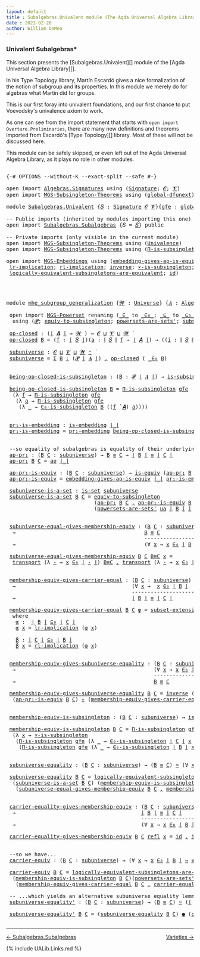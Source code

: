 ```yaml
---
layout: default
title : Subalgebras.Univalent module (The Agda Universal Algebra Library)
date : 2021-02-20
author: William DeMeo
---
```


### <a id="univalent-subalgebras">Univalent Subalgebras*</a>

This section presents the [Subalgebras.Univalent][] module of the [Agda Universal Algebra Library][].

In his Type Topology library, Martín Escardó gives a nice formalization of the notion of subgroup and its properties.  In this module we merely do for algebras what Martin did for groups.


This is our first foray into univalent foundations, and our first chance to put Voevodsky's univalence axiom to work.

As one can see from the import statement that starts with `open import Overture.Preliminaries`, there are many new definitions and theorems imported from Escardó's [Type Topology][] library.  Most of these will not be discussed here.

This module can be safely skipped, or even left out of the Agda Universal Algebra Library, as it plays no role in other modules.


<pre class="Agda">

<a id="994" class="Symbol">{-#</a> <a id="998" class="Keyword">OPTIONS</a> <a id="1006" class="Pragma">--without-K</a> <a id="1018" class="Pragma">--exact-split</a> <a id="1032" class="Pragma">--safe</a> <a id="1039" class="Symbol">#-}</a>

<a id="1044" class="Keyword">open</a> <a id="1049" class="Keyword">import</a> <a id="1056" href="Algebras.Signatures.html" class="Module">Algebras.Signatures</a> <a id="1076" class="Keyword">using</a> <a id="1082" class="Symbol">(</a><a id="1083" href="Algebras.Signatures.html#622" class="Function">Signature</a><a id="1092" class="Symbol">;</a> <a id="1094" href="Overture.Preliminaries.html#8157" class="Generalizable">𝓞</a><a id="1095" class="Symbol">;</a> <a id="1097" href="Universes.html#262" class="Generalizable">𝓥</a><a id="1098" class="Symbol">)</a>
<a id="1100" class="Keyword">open</a> <a id="1105" class="Keyword">import</a> <a id="1112" href="MGS-Subsingleton-Theorems.html" class="Module">MGS-Subsingleton-Theorems</a> <a id="1138" class="Keyword">using</a> <a id="1144" class="Symbol">(</a><a id="1145" href="MGS-Subsingleton-Theorems.html#3468" class="Function">global-dfunext</a><a id="1159" class="Symbol">)</a>

<a id="1162" class="Keyword">module</a> <a id="1169" href="Subalgebras.Univalent.html" class="Module">Subalgebras.Univalent</a> <a id="1191" class="Symbol">{</a><a id="1192" href="Subalgebras.Univalent.html#1192" class="Bound">𝑆</a> <a id="1194" class="Symbol">:</a> <a id="1196" href="Algebras.Signatures.html#622" class="Function">Signature</a> <a id="1206" href="Overture.Preliminaries.html#8157" class="Generalizable">𝓞</a> <a id="1208" href="Universes.html#262" class="Generalizable">𝓥</a><a id="1209" class="Symbol">}{</a><a id="1211" href="Subalgebras.Univalent.html#1211" class="Bound">gfe</a> <a id="1215" class="Symbol">:</a> <a id="1217" href="MGS-Subsingleton-Theorems.html#3468" class="Function">global-dfunext</a><a id="1231" class="Symbol">}</a> <a id="1233" class="Keyword">where</a>

<a id="1240" class="Comment">-- Public imports (inherited by modules importing this one)</a>
<a id="1300" class="Keyword">open</a> <a id="1305" class="Keyword">import</a> <a id="1312" href="Subalgebras.Subalgebras.html" class="Module">Subalgebras.Subalgebras</a> <a id="1336" class="Symbol">{</a><a id="1337" class="Argument">𝑆</a> <a id="1339" class="Symbol">=</a> <a id="1341" href="Subalgebras.Univalent.html#1192" class="Bound">𝑆</a><a id="1342" class="Symbol">}</a> <a id="1344" class="Keyword">public</a>

<a id="1352" class="Comment">-- Private imports (only visible in the current module)</a>
<a id="1408" class="Keyword">open</a> <a id="1413" class="Keyword">import</a> <a id="1420" href="MGS-Subsingleton-Theorems.html" class="Module">MGS-Subsingleton-Theorems</a> <a id="1446" class="Keyword">using</a> <a id="1452" class="Symbol">(</a><a id="1453" href="MGS-Subsingleton-Theorems.html#2964" class="Function">Univalence</a><a id="1463" class="Symbol">)</a>
<a id="1465" class="Keyword">open</a> <a id="1470" class="Keyword">import</a> <a id="1477" href="MGS-Subsingleton-Theorems.html" class="Module">MGS-Subsingleton-Theorems</a> <a id="1503" class="Keyword">using</a> <a id="1509" class="Symbol">(</a><a id="1510" href="MGS-Subsingleton-Theorems.html#393" class="Function">Π-is-subsingleton</a><a id="1527" class="Symbol">)</a>

<a id="1530" class="Keyword">open</a> <a id="1535" class="Keyword">import</a> <a id="1542" href="MGS-Embeddings.html" class="Module">MGS-Embeddings</a> <a id="1557" class="Keyword">using</a> <a id="1563" class="Symbol">(</a><a id="1564" href="MGS-Embeddings.html#3808" class="Function">embedding-gives-ap-is-equiv</a><a id="1591" class="Symbol">;</a> <a id="1593" href="MGS-Embeddings.html#1089" class="Function">pr₁-embedding</a><a id="1606" class="Symbol">;</a>
 <a id="1609" href="MGS-MLTT.html#7133" class="Function">lr-implication</a><a id="1623" class="Symbol">;</a> <a id="1625" href="MGS-MLTT.html#7214" class="Function">rl-implication</a><a id="1639" class="Symbol">;</a> <a id="1641" href="MGS-Equivalences.html#979" class="Function">inverse</a><a id="1648" class="Symbol">;</a> <a id="1650" href="MGS-Solved-Exercises.html#6381" class="Function">×-is-subsingleton</a><a id="1667" class="Symbol">;</a> <a id="1669" href="MGS-Equivalences.html#5035" class="Function Operator">_≃_</a><a id="1672" class="Symbol">;</a> <a id="1674" href="MGS-Equivalences.html#6164" class="Function Operator">_●_</a><a id="1677" class="Symbol">;</a>
 <a id="1680" href="MGS-Solved-Exercises.html#5136" class="Function">logically-equivalent-subsingletons-are-equivalent</a><a id="1729" class="Symbol">;</a> <a id="1731" href="MGS-MLTT.html#3744" class="Function">id</a><a id="1733" class="Symbol">)</a>




<a id="1739" class="Keyword">module</a> <a id="mhe_subgroup_generalization"></a><a id="1746" href="Subalgebras.Univalent.html#1746" class="Module Operator">mhe_subgroup_generalization</a> <a id="1774" class="Symbol">{</a><a id="1775" href="Subalgebras.Univalent.html#1775" class="Bound">𝓦</a> <a id="1777" class="Symbol">:</a> <a id="1779" href="Agda.Primitive.html#423" class="Function">Universe</a><a id="1787" class="Symbol">}</a> <a id="1789" class="Symbol">{</a><a id="1790" href="Subalgebras.Univalent.html#1790" class="Bound">𝑨</a> <a id="1792" class="Symbol">:</a> <a id="1794" href="Algebras.Algebras.html#844" class="Function">Algebra</a> <a id="1802" href="Subalgebras.Univalent.html#1775" class="Bound">𝓦</a> <a id="1804" href="Subalgebras.Univalent.html#1192" class="Bound">𝑆</a><a id="1805" class="Symbol">}</a> <a id="1807" class="Symbol">(</a><a id="1808" href="Subalgebras.Univalent.html#1808" class="Bound">ua</a> <a id="1811" class="Symbol">:</a> <a id="1813" href="MGS-Subsingleton-Theorems.html#2964" class="Function">Univalence</a><a id="1823" class="Symbol">)</a> <a id="1825" class="Keyword">where</a>

 <a id="1833" class="Keyword">open</a> <a id="1838" class="Keyword">import</a> <a id="1845" href="MGS-Powerset.html" class="Module">MGS-Powerset</a> <a id="1858" class="Keyword">renaming</a> <a id="1867" class="Symbol">(</a><a id="1868" href="MGS-Powerset.html#4924" class="Function Operator">_∈_</a> <a id="1872" class="Symbol">to</a> <a id="_∈_"></a><a id="1875" href="Subalgebras.Univalent.html#1875" class="Function Operator">_∈₀_</a><a id="1879" class="Symbol">;</a> <a id="1881" href="MGS-Powerset.html#4976" class="Function Operator">_⊆_</a> <a id="1885" class="Symbol">to</a> <a id="_⊆_"></a><a id="1888" href="Subalgebras.Univalent.html#1888" class="Function Operator">_⊆₀_</a><a id="1892" class="Symbol">;</a> <a id="1894" href="MGS-Powerset.html#5040" class="Function">∈-is-subsingleton</a> <a id="1912" class="Symbol">to</a> <a id="∈-is-subsingleton"></a><a id="1915" href="Subalgebras.Univalent.html#1915" class="Function">∈₀-is-subsingleton</a><a id="1933" class="Symbol">)</a>
  <a id="1937" class="Keyword">using</a> <a id="1943" class="Symbol">(</a><a id="1944" href="MGS-Powerset.html#4551" class="Function">𝓟</a><a id="1945" class="Symbol">;</a> <a id="1947" href="MGS-Solved-Exercises.html#1652" class="Function">equiv-to-subsingleton</a><a id="1968" class="Symbol">;</a> <a id="1970" href="MGS-Powerset.html#4586" class="Function">powersets-are-sets&#39;</a><a id="1989" class="Symbol">;</a> <a id="1991" href="MGS-Powerset.html#6079" class="Function">subset-extensionality&#39;</a><a id="2013" class="Symbol">;</a> <a id="2015" href="MGS-Powerset.html#382" class="Function">propext</a><a id="2022" class="Symbol">;</a> <a id="2024" href="MGS-Powerset.html#2957" class="Function Operator">_holds</a><a id="2030" class="Symbol">;</a> <a id="2032" href="MGS-Powerset.html#2893" class="Function">Ω</a><a id="2033" class="Symbol">)</a>

 <a id="mhe_subgroup_generalization.op-closed"></a><a id="2037" href="Subalgebras.Univalent.html#2037" class="Function">op-closed</a> <a id="2047" class="Symbol">:</a> <a id="2049" class="Symbol">(</a><a id="2050" href="Overture.Preliminaries.html#13832" class="Function Operator">∣</a> <a id="2052" href="Subalgebras.Univalent.html#1790" class="Bound">𝑨</a> <a id="2054" href="Overture.Preliminaries.html#13832" class="Function Operator">∣</a> <a id="2056" class="Symbol">→</a> <a id="2058" href="Subalgebras.Univalent.html#1775" class="Bound">𝓦</a> <a id="2060" href="Universes.html#403" class="Function Operator">̇</a><a id="2061" class="Symbol">)</a> <a id="2063" class="Symbol">→</a> <a id="2065" href="Subalgebras.Univalent.html#1206" class="Bound">𝓞</a> <a id="2067" href="Agda.Primitive.html#636" class="Function Operator">⊔</a> <a id="2069" href="Subalgebras.Univalent.html#1208" class="Bound">𝓥</a> <a id="2071" href="Agda.Primitive.html#636" class="Function Operator">⊔</a> <a id="2073" href="Subalgebras.Univalent.html#1775" class="Bound">𝓦</a> <a id="2075" href="Universes.html#403" class="Function Operator">̇</a>
 <a id="2078" href="Subalgebras.Univalent.html#2037" class="Function">op-closed</a> <a id="2088" href="Subalgebras.Univalent.html#2088" class="Bound">B</a> <a id="2090" class="Symbol">=</a> <a id="2092" class="Symbol">(</a><a id="2093" href="Subalgebras.Univalent.html#2093" class="Bound">f</a> <a id="2095" class="Symbol">:</a> <a id="2097" href="Overture.Preliminaries.html#13832" class="Function Operator">∣</a> <a id="2099" href="Subalgebras.Univalent.html#1192" class="Bound">𝑆</a> <a id="2101" href="Overture.Preliminaries.html#13832" class="Function Operator">∣</a><a id="2102" class="Symbol">)(</a><a id="2104" href="Subalgebras.Univalent.html#2104" class="Bound">a</a> <a id="2106" class="Symbol">:</a> <a id="2108" href="Overture.Preliminaries.html#13884" class="Function Operator">∥</a> <a id="2110" href="Subalgebras.Univalent.html#1192" class="Bound">𝑆</a> <a id="2112" href="Overture.Preliminaries.html#13884" class="Function Operator">∥</a> <a id="2114" href="Subalgebras.Univalent.html#2093" class="Bound">f</a> <a id="2116" class="Symbol">→</a> <a id="2118" href="Overture.Preliminaries.html#13832" class="Function Operator">∣</a> <a id="2120" href="Subalgebras.Univalent.html#1790" class="Bound">𝑨</a> <a id="2122" href="Overture.Preliminaries.html#13832" class="Function Operator">∣</a><a id="2123" class="Symbol">)</a> <a id="2125" class="Symbol">→</a> <a id="2127" class="Symbol">((</a><a id="2129" href="Subalgebras.Univalent.html#2129" class="Bound">i</a> <a id="2131" class="Symbol">:</a> <a id="2133" href="Overture.Preliminaries.html#13884" class="Function Operator">∥</a> <a id="2135" href="Subalgebras.Univalent.html#1192" class="Bound">𝑆</a> <a id="2137" href="Overture.Preliminaries.html#13884" class="Function Operator">∥</a> <a id="2139" href="Subalgebras.Univalent.html#2093" class="Bound">f</a><a id="2140" class="Symbol">)</a> <a id="2142" class="Symbol">→</a> <a id="2144" href="Subalgebras.Univalent.html#2088" class="Bound">B</a> <a id="2146" class="Symbol">(</a><a id="2147" href="Subalgebras.Univalent.html#2104" class="Bound">a</a> <a id="2149" href="Subalgebras.Univalent.html#2129" class="Bound">i</a><a id="2150" class="Symbol">))</a> <a id="2153" class="Symbol">→</a> <a id="2155" href="Subalgebras.Univalent.html#2088" class="Bound">B</a> <a id="2157" class="Symbol">((</a><a id="2159" href="Subalgebras.Univalent.html#2093" class="Bound">f</a> <a id="2161" href="Algebras.Algebras.html#3080" class="Function Operator">̂</a> <a id="2163" href="Subalgebras.Univalent.html#1790" class="Bound">𝑨</a><a id="2164" class="Symbol">)</a> <a id="2166" href="Subalgebras.Univalent.html#2104" class="Bound">a</a><a id="2167" class="Symbol">)</a>

 <a id="mhe_subgroup_generalization.subuniverse"></a><a id="2171" href="Subalgebras.Univalent.html#2171" class="Function">subuniverse</a> <a id="2183" class="Symbol">:</a> <a id="2185" href="Subalgebras.Univalent.html#1206" class="Bound">𝓞</a> <a id="2187" href="Agda.Primitive.html#636" class="Function Operator">⊔</a> <a id="2189" href="Subalgebras.Univalent.html#1208" class="Bound">𝓥</a> <a id="2191" href="Agda.Primitive.html#636" class="Function Operator">⊔</a> <a id="2193" href="Subalgebras.Univalent.html#1775" class="Bound">𝓦</a> <a id="2195" href="Agda.Primitive.html#606" class="Function Operator">⁺</a> <a id="2197" href="Universes.html#403" class="Function Operator">̇</a>
 <a id="2200" href="Subalgebras.Univalent.html#2171" class="Function">subuniverse</a> <a id="2212" class="Symbol">=</a> <a id="2214" href="MGS-MLTT.html#3074" class="Function">Σ</a> <a id="2216" href="Subalgebras.Univalent.html#2216" class="Bound">B</a> <a id="2218" href="MGS-MLTT.html#3074" class="Function">꞉</a> <a id="2220" class="Symbol">(</a><a id="2221" href="MGS-Powerset.html#4551" class="Function">𝓟</a> <a id="2223" href="Overture.Preliminaries.html#13832" class="Function Operator">∣</a> <a id="2225" href="Subalgebras.Univalent.html#1790" class="Bound">𝑨</a> <a id="2227" href="Overture.Preliminaries.html#13832" class="Function Operator">∣</a><a id="2228" class="Symbol">)</a> <a id="2230" href="MGS-MLTT.html#3074" class="Function">,</a> <a id="2232" href="Subalgebras.Univalent.html#2037" class="Function">op-closed</a> <a id="2242" class="Symbol">(</a> <a id="2244" href="Subalgebras.Univalent.html#1875" class="Function Operator">_∈₀</a> <a id="2248" href="Subalgebras.Univalent.html#2216" class="Bound">B</a><a id="2249" class="Symbol">)</a>


 <a id="mhe_subgroup_generalization.being-op-closed-is-subsingleton"></a><a id="2254" href="Subalgebras.Univalent.html#2254" class="Function">being-op-closed-is-subsingleton</a> <a id="2286" class="Symbol">:</a> <a id="2288" class="Symbol">(</a><a id="2289" href="Subalgebras.Univalent.html#2289" class="Bound">B</a> <a id="2291" class="Symbol">:</a> <a id="2293" href="MGS-Powerset.html#4551" class="Function">𝓟</a> <a id="2295" href="Overture.Preliminaries.html#13832" class="Function Operator">∣</a> <a id="2297" href="Subalgebras.Univalent.html#1790" class="Bound">𝑨</a> <a id="2299" href="Overture.Preliminaries.html#13832" class="Function Operator">∣</a><a id="2300" class="Symbol">)</a> <a id="2302" class="Symbol">→</a> <a id="2304" href="MGS-Basic-UF.html#743" class="Function">is-subsingleton</a> <a id="2320" class="Symbol">(</a><a id="2321" href="Subalgebras.Univalent.html#2037" class="Function">op-closed</a> <a id="2331" class="Symbol">(</a> <a id="2333" href="Subalgebras.Univalent.html#1875" class="Function Operator">_∈₀</a> <a id="2337" href="Subalgebras.Univalent.html#2289" class="Bound">B</a> <a id="2339" class="Symbol">))</a>

 <a id="2344" href="Subalgebras.Univalent.html#2254" class="Function">being-op-closed-is-subsingleton</a> <a id="2376" href="Subalgebras.Univalent.html#2376" class="Bound">B</a> <a id="2378" class="Symbol">=</a> <a id="2380" href="MGS-Subsingleton-Theorems.html#393" class="Function">Π-is-subsingleton</a> <a id="2398" href="Subalgebras.Univalent.html#1211" class="Bound">gfe</a>
  <a id="2404" class="Symbol">(λ</a> <a id="2407" href="Subalgebras.Univalent.html#2407" class="Bound">f</a> <a id="2409" class="Symbol">→</a> <a id="2411" href="MGS-Subsingleton-Theorems.html#393" class="Function">Π-is-subsingleton</a> <a id="2429" href="Subalgebras.Univalent.html#1211" class="Bound">gfe</a>
   <a id="2436" class="Symbol">(λ</a> <a id="2439" href="Subalgebras.Univalent.html#2439" class="Bound">a</a> <a id="2441" class="Symbol">→</a> <a id="2443" href="MGS-Subsingleton-Theorems.html#393" class="Function">Π-is-subsingleton</a> <a id="2461" href="Subalgebras.Univalent.html#1211" class="Bound">gfe</a>
    <a id="2469" class="Symbol">(λ</a> <a id="2472" href="Subalgebras.Univalent.html#2472" class="Bound">_</a> <a id="2474" class="Symbol">→</a> <a id="2476" href="Subalgebras.Univalent.html#1915" class="Function">∈₀-is-subsingleton</a> <a id="2495" href="Subalgebras.Univalent.html#2376" class="Bound">B</a> <a id="2497" class="Symbol">((</a><a id="2499" href="Subalgebras.Univalent.html#2407" class="Bound">f</a> <a id="2501" href="Algebras.Algebras.html#3080" class="Function Operator">̂</a> <a id="2503" href="Subalgebras.Univalent.html#1790" class="Bound">𝑨</a><a id="2504" class="Symbol">)</a> <a id="2506" href="Subalgebras.Univalent.html#2439" class="Bound">a</a><a id="2507" class="Symbol">))))</a>


 <a id="mhe_subgroup_generalization.pr₁-is-embedding"></a><a id="2515" href="Subalgebras.Univalent.html#2515" class="Function">pr₁-is-embedding</a> <a id="2532" class="Symbol">:</a> <a id="2534" href="MGS-Embeddings.html#384" class="Function">is-embedding</a> <a id="2547" href="Overture.Preliminaries.html#13832" class="Function Operator">∣_∣</a>
 <a id="2552" href="Subalgebras.Univalent.html#2515" class="Function">pr₁-is-embedding</a> <a id="2569" class="Symbol">=</a> <a id="2571" href="MGS-Embeddings.html#1089" class="Function">pr₁-embedding</a> <a id="2585" href="Subalgebras.Univalent.html#2254" class="Function">being-op-closed-is-subsingleton</a>


 <a id="2620" class="Comment">--so equality of subalgebras is equality of their underlying subsets in the powerset:</a>
 <a id="mhe_subgroup_generalization.ap-pr₁"></a><a id="2707" href="Subalgebras.Univalent.html#2707" class="Function">ap-pr₁</a> <a id="2714" class="Symbol">:</a> <a id="2716" class="Symbol">(</a><a id="2717" href="Subalgebras.Univalent.html#2717" class="Bound">B</a> <a id="2719" href="Subalgebras.Univalent.html#2719" class="Bound">C</a> <a id="2721" class="Symbol">:</a> <a id="2723" href="Subalgebras.Univalent.html#2171" class="Function">subuniverse</a><a id="2734" class="Symbol">)</a> <a id="2736" class="Symbol">→</a> <a id="2738" href="Subalgebras.Univalent.html#2717" class="Bound">B</a> <a id="2740" href="Overture.Equality.html#2419" class="Datatype Operator">≡</a> <a id="2742" href="Subalgebras.Univalent.html#2719" class="Bound">C</a> <a id="2744" class="Symbol">→</a> <a id="2746" href="Overture.Preliminaries.html#13832" class="Function Operator">∣</a> <a id="2748" href="Subalgebras.Univalent.html#2717" class="Bound">B</a> <a id="2750" href="Overture.Preliminaries.html#13832" class="Function Operator">∣</a> <a id="2752" href="Overture.Equality.html#2419" class="Datatype Operator">≡</a> <a id="2754" href="Overture.Preliminaries.html#13832" class="Function Operator">∣</a> <a id="2756" href="Subalgebras.Univalent.html#2719" class="Bound">C</a> <a id="2758" href="Overture.Preliminaries.html#13832" class="Function Operator">∣</a>
 <a id="2761" href="Subalgebras.Univalent.html#2707" class="Function">ap-pr₁</a> <a id="2768" href="Subalgebras.Univalent.html#2768" class="Bound">B</a> <a id="2770" href="Subalgebras.Univalent.html#2770" class="Bound">C</a> <a id="2772" class="Symbol">=</a> <a id="2774" href="MGS-MLTT.html#6613" class="Function">ap</a> <a id="2777" href="Overture.Preliminaries.html#13832" class="Function Operator">∣_∣</a>

 <a id="mhe_subgroup_generalization.ap-pr₁-is-equiv"></a><a id="2783" href="Subalgebras.Univalent.html#2783" class="Function">ap-pr₁-is-equiv</a> <a id="2799" class="Symbol">:</a> <a id="2801" class="Symbol">(</a><a id="2802" href="Subalgebras.Univalent.html#2802" class="Bound">B</a> <a id="2804" href="Subalgebras.Univalent.html#2804" class="Bound">C</a> <a id="2806" class="Symbol">:</a> <a id="2808" href="Subalgebras.Univalent.html#2171" class="Function">subuniverse</a><a id="2819" class="Symbol">)</a> <a id="2821" class="Symbol">→</a> <a id="2823" href="MGS-Equivalences.html#868" class="Function">is-equiv</a> <a id="2832" class="Symbol">(</a><a id="2833" href="Subalgebras.Univalent.html#2707" class="Function">ap-pr₁</a> <a id="2840" href="Subalgebras.Univalent.html#2802" class="Bound">B</a> <a id="2842" href="Subalgebras.Univalent.html#2804" class="Bound">C</a><a id="2843" class="Symbol">)</a>
 <a id="2846" href="Subalgebras.Univalent.html#2783" class="Function">ap-pr₁-is-equiv</a> <a id="2862" class="Symbol">=</a> <a id="2864" href="MGS-Embeddings.html#3808" class="Function">embedding-gives-ap-is-equiv</a> <a id="2892" href="Overture.Preliminaries.html#13832" class="Function Operator">∣_∣</a> <a id="2896" href="Subalgebras.Univalent.html#2515" class="Function">pr₁-is-embedding</a>

 <a id="mhe_subgroup_generalization.subuniverse-is-a-set"></a><a id="2915" href="Subalgebras.Univalent.html#2915" class="Function">subuniverse-is-a-set</a> <a id="2936" class="Symbol">:</a> <a id="2938" href="MGS-Basic-UF.html#1929" class="Function">is-set</a> <a id="2945" href="Subalgebras.Univalent.html#2171" class="Function">subuniverse</a>
 <a id="2958" href="Subalgebras.Univalent.html#2915" class="Function">subuniverse-is-a-set</a> <a id="2979" href="Subalgebras.Univalent.html#2979" class="Bound">B</a> <a id="2981" href="Subalgebras.Univalent.html#2981" class="Bound">C</a> <a id="2983" class="Symbol">=</a> <a id="2985" href="MGS-Solved-Exercises.html#1652" class="Function">equiv-to-subsingleton</a>
                            <a id="3035" class="Symbol">(</a><a id="3036" href="Subalgebras.Univalent.html#2707" class="Function">ap-pr₁</a> <a id="3043" href="Subalgebras.Univalent.html#2979" class="Bound">B</a> <a id="3045" href="Subalgebras.Univalent.html#2981" class="Bound">C</a> <a id="3047" href="Overture.Preliminaries.html#13136" class="InductiveConstructor Operator">,</a> <a id="3049" href="Subalgebras.Univalent.html#2783" class="Function">ap-pr₁-is-equiv</a> <a id="3065" href="Subalgebras.Univalent.html#2979" class="Bound">B</a> <a id="3067" href="Subalgebras.Univalent.html#2981" class="Bound">C</a><a id="3068" class="Symbol">)</a>
                            <a id="3098" class="Symbol">(</a><a id="3099" href="MGS-Powerset.html#4586" class="Function">powersets-are-sets&#39;</a> <a id="3119" href="Subalgebras.Univalent.html#1808" class="Bound">ua</a> <a id="3122" href="Overture.Preliminaries.html#13832" class="Function Operator">∣</a> <a id="3124" href="Subalgebras.Univalent.html#2979" class="Bound">B</a> <a id="3126" href="Overture.Preliminaries.html#13832" class="Function Operator">∣</a> <a id="3128" href="Overture.Preliminaries.html#13832" class="Function Operator">∣</a> <a id="3130" href="Subalgebras.Univalent.html#2981" class="Bound">C</a> <a id="3132" href="Overture.Preliminaries.html#13832" class="Function Operator">∣</a><a id="3133" class="Symbol">)</a>


 <a id="mhe_subgroup_generalization.subuniverse-equal-gives-membership-equiv"></a><a id="3138" href="Subalgebras.Univalent.html#3138" class="Function">subuniverse-equal-gives-membership-equiv</a> <a id="3179" class="Symbol">:</a> <a id="3181" class="Symbol">(</a><a id="3182" href="Subalgebras.Univalent.html#3182" class="Bound">B</a> <a id="3184" href="Subalgebras.Univalent.html#3184" class="Bound">C</a> <a id="3186" class="Symbol">:</a> <a id="3188" href="Subalgebras.Univalent.html#2171" class="Function">subuniverse</a><a id="3199" class="Symbol">)</a>
  <a id="3203" class="Symbol">→</a>                                         <a id="3245" href="Subalgebras.Univalent.html#3182" class="Bound">B</a> <a id="3247" href="Overture.Equality.html#2419" class="Datatype Operator">≡</a> <a id="3249" href="Subalgebras.Univalent.html#3184" class="Bound">C</a>
                                            <a id="3295" class="Comment">---------------------</a>
  <a id="3319" class="Symbol">→</a>                                         <a id="3361" class="Symbol">(∀</a> <a id="3364" href="Subalgebras.Univalent.html#3364" class="Bound">x</a> <a id="3366" class="Symbol">→</a> <a id="3368" href="Subalgebras.Univalent.html#3364" class="Bound">x</a> <a id="3370" href="Subalgebras.Univalent.html#1875" class="Function Operator">∈₀</a> <a id="3373" href="Overture.Preliminaries.html#13832" class="Function Operator">∣</a> <a id="3375" href="Subalgebras.Univalent.html#3182" class="Bound">B</a> <a id="3377" href="Overture.Preliminaries.html#13832" class="Function Operator">∣</a> <a id="3379" href="MGS-MLTT.html#7080" class="Function Operator">⇔</a> <a id="3381" href="Subalgebras.Univalent.html#3364" class="Bound">x</a> <a id="3383" href="Subalgebras.Univalent.html#1875" class="Function Operator">∈₀</a> <a id="3386" href="Overture.Preliminaries.html#13832" class="Function Operator">∣</a> <a id="3388" href="Subalgebras.Univalent.html#3184" class="Bound">C</a> <a id="3390" href="Overture.Preliminaries.html#13832" class="Function Operator">∣</a><a id="3391" class="Symbol">)</a>

 <a id="3395" href="Subalgebras.Univalent.html#3138" class="Function">subuniverse-equal-gives-membership-equiv</a> <a id="3436" href="Subalgebras.Univalent.html#3436" class="Bound">B</a> <a id="3438" href="Subalgebras.Univalent.html#3438" class="Bound">C</a> <a id="3440" href="Subalgebras.Univalent.html#3440" class="Bound">B≡C</a> <a id="3444" href="Subalgebras.Univalent.html#3444" class="Bound">x</a> <a id="3446" class="Symbol">=</a>
  <a id="3450" href="MGS-MLTT.html#4946" class="Function">transport</a> <a id="3460" class="Symbol">(λ</a> <a id="3463" href="Subalgebras.Univalent.html#3463" class="Bound">-</a> <a id="3465" class="Symbol">→</a> <a id="3467" href="Subalgebras.Univalent.html#3444" class="Bound">x</a> <a id="3469" href="Subalgebras.Univalent.html#1875" class="Function Operator">∈₀</a> <a id="3472" href="Overture.Preliminaries.html#13832" class="Function Operator">∣</a> <a id="3474" href="Subalgebras.Univalent.html#3463" class="Bound">-</a> <a id="3476" href="Overture.Preliminaries.html#13832" class="Function Operator">∣</a><a id="3477" class="Symbol">)</a> <a id="3479" href="Subalgebras.Univalent.html#3440" class="Bound">B≡C</a> <a id="3483" href="Overture.Preliminaries.html#13136" class="InductiveConstructor Operator">,</a> <a id="3485" href="MGS-MLTT.html#4946" class="Function">transport</a> <a id="3495" class="Symbol">(λ</a> <a id="3498" href="Subalgebras.Univalent.html#3498" class="Bound">-</a> <a id="3500" class="Symbol">→</a> <a id="3502" href="Subalgebras.Univalent.html#3444" class="Bound">x</a> <a id="3504" href="Subalgebras.Univalent.html#1875" class="Function Operator">∈₀</a> <a id="3507" href="Overture.Preliminaries.html#13832" class="Function Operator">∣</a> <a id="3509" href="Subalgebras.Univalent.html#3498" class="Bound">-</a> <a id="3511" href="Overture.Preliminaries.html#13832" class="Function Operator">∣</a> <a id="3513" class="Symbol">)</a> <a id="3515" class="Symbol">(</a> <a id="3517" href="Subalgebras.Univalent.html#3440" class="Bound">B≡C</a> <a id="3521" href="MGS-MLTT.html#6125" class="Function Operator">⁻¹</a> <a id="3524" class="Symbol">)</a>


 <a id="mhe_subgroup_generalization.membership-equiv-gives-carrier-equal"></a><a id="3529" href="Subalgebras.Univalent.html#3529" class="Function">membership-equiv-gives-carrier-equal</a> <a id="3566" class="Symbol">:</a> <a id="3568" class="Symbol">(</a><a id="3569" href="Subalgebras.Univalent.html#3569" class="Bound">B</a> <a id="3571" href="Subalgebras.Univalent.html#3571" class="Bound">C</a> <a id="3573" class="Symbol">:</a> <a id="3575" href="Subalgebras.Univalent.html#2171" class="Function">subuniverse</a><a id="3586" class="Symbol">)</a>
  <a id="3590" class="Symbol">→</a>                                     <a id="3628" class="Symbol">(∀</a> <a id="3631" href="Subalgebras.Univalent.html#3631" class="Bound">x</a> <a id="3633" class="Symbol">→</a>  <a id="3636" href="Subalgebras.Univalent.html#3631" class="Bound">x</a> <a id="3638" href="Subalgebras.Univalent.html#1875" class="Function Operator">∈₀</a> <a id="3641" href="Overture.Preliminaries.html#13832" class="Function Operator">∣</a> <a id="3643" href="Subalgebras.Univalent.html#3569" class="Bound">B</a> <a id="3645" href="Overture.Preliminaries.html#13832" class="Function Operator">∣</a>  <a id="3648" href="MGS-MLTT.html#7080" class="Function Operator">⇔</a>  <a id="3651" href="Subalgebras.Univalent.html#3631" class="Bound">x</a> <a id="3653" href="Subalgebras.Univalent.html#1875" class="Function Operator">∈₀</a> <a id="3656" href="Overture.Preliminaries.html#13832" class="Function Operator">∣</a> <a id="3658" href="Subalgebras.Univalent.html#3571" class="Bound">C</a> <a id="3660" href="Overture.Preliminaries.html#13832" class="Function Operator">∣</a><a id="3661" class="Symbol">)</a>
                                        <a id="3703" class="Comment">--------------------------------</a>
  <a id="3738" class="Symbol">→</a>                                     <a id="3776" href="Overture.Preliminaries.html#13832" class="Function Operator">∣</a> <a id="3778" href="Subalgebras.Univalent.html#3569" class="Bound">B</a> <a id="3780" href="Overture.Preliminaries.html#13832" class="Function Operator">∣</a> <a id="3782" href="Overture.Equality.html#2419" class="Datatype Operator">≡</a> <a id="3784" href="Overture.Preliminaries.html#13832" class="Function Operator">∣</a> <a id="3786" href="Subalgebras.Univalent.html#3571" class="Bound">C</a> <a id="3788" href="Overture.Preliminaries.html#13832" class="Function Operator">∣</a>

 <a id="3792" href="Subalgebras.Univalent.html#3529" class="Function">membership-equiv-gives-carrier-equal</a> <a id="3829" href="Subalgebras.Univalent.html#3829" class="Bound">B</a> <a id="3831" href="Subalgebras.Univalent.html#3831" class="Bound">C</a> <a id="3833" href="Subalgebras.Univalent.html#3833" class="Bound">φ</a> <a id="3835" class="Symbol">=</a> <a id="3837" href="MGS-Powerset.html#6079" class="Function">subset-extensionality&#39;</a> <a id="3860" href="Subalgebras.Univalent.html#1808" class="Bound">ua</a> <a id="3863" href="Subalgebras.Univalent.html#3878" class="Function">α</a> <a id="3865" href="Subalgebras.Univalent.html#3932" class="Function">β</a>
  <a id="3869" class="Keyword">where</a>
   <a id="3878" href="Subalgebras.Univalent.html#3878" class="Function">α</a> <a id="3880" class="Symbol">:</a>  <a id="3883" href="Overture.Preliminaries.html#13832" class="Function Operator">∣</a> <a id="3885" href="Subalgebras.Univalent.html#3829" class="Bound">B</a> <a id="3887" href="Overture.Preliminaries.html#13832" class="Function Operator">∣</a> <a id="3889" href="Subalgebras.Univalent.html#1888" class="Function Operator">⊆₀</a> <a id="3892" href="Overture.Preliminaries.html#13832" class="Function Operator">∣</a> <a id="3894" href="Subalgebras.Univalent.html#3831" class="Bound">C</a> <a id="3896" href="Overture.Preliminaries.html#13832" class="Function Operator">∣</a>
   <a id="3901" href="Subalgebras.Univalent.html#3878" class="Function">α</a> <a id="3903" href="Subalgebras.Univalent.html#3903" class="Bound">x</a> <a id="3905" class="Symbol">=</a> <a id="3907" href="MGS-MLTT.html#7133" class="Function">lr-implication</a> <a id="3922" class="Symbol">(</a><a id="3923" href="Subalgebras.Univalent.html#3833" class="Bound">φ</a> <a id="3925" href="Subalgebras.Univalent.html#3903" class="Bound">x</a><a id="3926" class="Symbol">)</a>

   <a id="3932" href="Subalgebras.Univalent.html#3932" class="Function">β</a> <a id="3934" class="Symbol">:</a> <a id="3936" href="Overture.Preliminaries.html#13832" class="Function Operator">∣</a> <a id="3938" href="Subalgebras.Univalent.html#3831" class="Bound">C</a> <a id="3940" href="Overture.Preliminaries.html#13832" class="Function Operator">∣</a> <a id="3942" href="Subalgebras.Univalent.html#1888" class="Function Operator">⊆₀</a> <a id="3945" href="Overture.Preliminaries.html#13832" class="Function Operator">∣</a> <a id="3947" href="Subalgebras.Univalent.html#3829" class="Bound">B</a> <a id="3949" href="Overture.Preliminaries.html#13832" class="Function Operator">∣</a>
   <a id="3954" href="Subalgebras.Univalent.html#3932" class="Function">β</a> <a id="3956" href="Subalgebras.Univalent.html#3956" class="Bound">x</a> <a id="3958" class="Symbol">=</a> <a id="3960" href="MGS-MLTT.html#7214" class="Function">rl-implication</a> <a id="3975" class="Symbol">(</a><a id="3976" href="Subalgebras.Univalent.html#3833" class="Bound">φ</a> <a id="3978" href="Subalgebras.Univalent.html#3956" class="Bound">x</a><a id="3979" class="Symbol">)</a>


 <a id="mhe_subgroup_generalization.membership-equiv-gives-subuniverse-equality"></a><a id="3984" href="Subalgebras.Univalent.html#3984" class="Function">membership-equiv-gives-subuniverse-equality</a> <a id="4028" class="Symbol">:</a> <a id="4030" class="Symbol">(</a><a id="4031" href="Subalgebras.Univalent.html#4031" class="Bound">B</a> <a id="4033" href="Subalgebras.Univalent.html#4033" class="Bound">C</a> <a id="4035" class="Symbol">:</a> <a id="4037" href="Subalgebras.Univalent.html#2171" class="Function">subuniverse</a><a id="4048" class="Symbol">)</a>
  <a id="4052" class="Symbol">→</a>                                            <a id="4097" class="Symbol">(∀</a> <a id="4100" href="Subalgebras.Univalent.html#4100" class="Bound">x</a> <a id="4102" class="Symbol">→</a> <a id="4104" href="Subalgebras.Univalent.html#4100" class="Bound">x</a> <a id="4106" href="Subalgebras.Univalent.html#1875" class="Function Operator">∈₀</a> <a id="4109" href="Overture.Preliminaries.html#13832" class="Function Operator">∣</a> <a id="4111" href="Subalgebras.Univalent.html#4031" class="Bound">B</a> <a id="4113" href="Overture.Preliminaries.html#13832" class="Function Operator">∣</a> <a id="4115" href="MGS-MLTT.html#7080" class="Function Operator">⇔</a> <a id="4117" href="Subalgebras.Univalent.html#4100" class="Bound">x</a> <a id="4119" href="Subalgebras.Univalent.html#1875" class="Function Operator">∈₀</a> <a id="4122" href="Overture.Preliminaries.html#13832" class="Function Operator">∣</a> <a id="4124" href="Subalgebras.Univalent.html#4033" class="Bound">C</a> <a id="4126" href="Overture.Preliminaries.html#13832" class="Function Operator">∣</a><a id="4127" class="Symbol">)</a>
                                               <a id="4176" class="Comment">-----------------------------</a>
  <a id="4208" class="Symbol">→</a>                                            <a id="4253" href="Subalgebras.Univalent.html#4031" class="Bound">B</a> <a id="4255" href="Overture.Equality.html#2419" class="Datatype Operator">≡</a> <a id="4257" href="Subalgebras.Univalent.html#4033" class="Bound">C</a>

 <a id="4261" href="Subalgebras.Univalent.html#3984" class="Function">membership-equiv-gives-subuniverse-equality</a> <a id="4305" href="Subalgebras.Univalent.html#4305" class="Bound">B</a> <a id="4307" href="Subalgebras.Univalent.html#4307" class="Bound">C</a> <a id="4309" class="Symbol">=</a> <a id="4311" href="MGS-Equivalences.html#979" class="Function">inverse</a> <a id="4319" class="Symbol">(</a><a id="4320" href="Subalgebras.Univalent.html#2707" class="Function">ap-pr₁</a> <a id="4327" href="Subalgebras.Univalent.html#4305" class="Bound">B</a> <a id="4329" href="Subalgebras.Univalent.html#4307" class="Bound">C</a><a id="4330" class="Symbol">)</a>
  <a id="4334" class="Symbol">(</a><a id="4335" href="Subalgebras.Univalent.html#2783" class="Function">ap-pr₁-is-equiv</a> <a id="4351" href="Subalgebras.Univalent.html#4305" class="Bound">B</a> <a id="4353" href="Subalgebras.Univalent.html#4307" class="Bound">C</a><a id="4354" class="Symbol">)</a> <a id="4356" href="MGS-MLTT.html#3813" class="Function Operator">∘</a> <a id="4358" class="Symbol">(</a><a id="4359" href="Subalgebras.Univalent.html#3529" class="Function">membership-equiv-gives-carrier-equal</a> <a id="4396" href="Subalgebras.Univalent.html#4305" class="Bound">B</a> <a id="4398" href="Subalgebras.Univalent.html#4307" class="Bound">C</a><a id="4399" class="Symbol">)</a>


 <a id="mhe_subgroup_generalization.membership-equiv-is-subsingleton"></a><a id="4404" href="Subalgebras.Univalent.html#4404" class="Function">membership-equiv-is-subsingleton</a> <a id="4437" class="Symbol">:</a> <a id="4439" class="Symbol">(</a><a id="4440" href="Subalgebras.Univalent.html#4440" class="Bound">B</a> <a id="4442" href="Subalgebras.Univalent.html#4442" class="Bound">C</a> <a id="4444" class="Symbol">:</a> <a id="4446" href="Subalgebras.Univalent.html#2171" class="Function">subuniverse</a><a id="4457" class="Symbol">)</a> <a id="4459" class="Symbol">→</a> <a id="4461" href="MGS-Basic-UF.html#743" class="Function">is-subsingleton</a> <a id="4477" class="Symbol">(∀</a> <a id="4480" href="Subalgebras.Univalent.html#4480" class="Bound">x</a> <a id="4482" class="Symbol">→</a> <a id="4484" href="Subalgebras.Univalent.html#4480" class="Bound">x</a> <a id="4486" href="Subalgebras.Univalent.html#1875" class="Function Operator">∈₀</a> <a id="4489" href="Overture.Preliminaries.html#13832" class="Function Operator">∣</a> <a id="4491" href="Subalgebras.Univalent.html#4440" class="Bound">B</a> <a id="4493" href="Overture.Preliminaries.html#13832" class="Function Operator">∣</a> <a id="4495" href="MGS-MLTT.html#7080" class="Function Operator">⇔</a> <a id="4497" href="Subalgebras.Univalent.html#4480" class="Bound">x</a> <a id="4499" href="Subalgebras.Univalent.html#1875" class="Function Operator">∈₀</a> <a id="4502" href="Overture.Preliminaries.html#13832" class="Function Operator">∣</a> <a id="4504" href="Subalgebras.Univalent.html#4442" class="Bound">C</a> <a id="4506" href="Overture.Preliminaries.html#13832" class="Function Operator">∣</a><a id="4507" class="Symbol">)</a>

 <a id="4511" href="Subalgebras.Univalent.html#4404" class="Function">membership-equiv-is-subsingleton</a> <a id="4544" href="Subalgebras.Univalent.html#4544" class="Bound">B</a> <a id="4546" href="Subalgebras.Univalent.html#4546" class="Bound">C</a> <a id="4548" class="Symbol">=</a> <a id="4550" href="MGS-Subsingleton-Theorems.html#393" class="Function">Π-is-subsingleton</a> <a id="4568" href="Subalgebras.Univalent.html#1211" class="Bound">gfe</a>
  <a id="4574" class="Symbol">(λ</a> <a id="4577" href="Subalgebras.Univalent.html#4577" class="Bound">x</a> <a id="4579" class="Symbol">→</a> <a id="4581" href="MGS-Solved-Exercises.html#6381" class="Function">×-is-subsingleton</a>
   <a id="4602" class="Symbol">(</a><a id="4603" href="MGS-Subsingleton-Theorems.html#393" class="Function">Π-is-subsingleton</a> <a id="4621" href="Subalgebras.Univalent.html#1211" class="Bound">gfe</a> <a id="4625" class="Symbol">(λ</a> <a id="4628" href="Subalgebras.Univalent.html#4628" class="Bound">_</a> <a id="4630" class="Symbol">→</a> <a id="4632" href="Subalgebras.Univalent.html#1915" class="Function">∈₀-is-subsingleton</a> <a id="4651" href="Overture.Preliminaries.html#13832" class="Function Operator">∣</a> <a id="4653" href="Subalgebras.Univalent.html#4546" class="Bound">C</a> <a id="4655" href="Overture.Preliminaries.html#13832" class="Function Operator">∣</a> <a id="4657" href="Subalgebras.Univalent.html#4577" class="Bound">x</a> <a id="4659" class="Symbol">))</a>
    <a id="4666" class="Symbol">(</a><a id="4667" href="MGS-Subsingleton-Theorems.html#393" class="Function">Π-is-subsingleton</a> <a id="4685" href="Subalgebras.Univalent.html#1211" class="Bound">gfe</a> <a id="4689" class="Symbol">(λ</a> <a id="4692" href="Subalgebras.Univalent.html#4692" class="Bound">_</a> <a id="4694" class="Symbol">→</a> <a id="4696" href="Subalgebras.Univalent.html#1915" class="Function">∈₀-is-subsingleton</a> <a id="4715" href="Overture.Preliminaries.html#13832" class="Function Operator">∣</a> <a id="4717" href="Subalgebras.Univalent.html#4544" class="Bound">B</a> <a id="4719" href="Overture.Preliminaries.html#13832" class="Function Operator">∣</a> <a id="4721" href="Subalgebras.Univalent.html#4577" class="Bound">x</a> <a id="4723" class="Symbol">)))</a>


 <a id="mhe_subgroup_generalization.subuniverse-equality"></a><a id="4730" href="Subalgebras.Univalent.html#4730" class="Function">subuniverse-equality</a> <a id="4751" class="Symbol">:</a> <a id="4753" class="Symbol">(</a><a id="4754" href="Subalgebras.Univalent.html#4754" class="Bound">B</a> <a id="4756" href="Subalgebras.Univalent.html#4756" class="Bound">C</a> <a id="4758" class="Symbol">:</a> <a id="4760" href="Subalgebras.Univalent.html#2171" class="Function">subuniverse</a><a id="4771" class="Symbol">)</a> <a id="4773" class="Symbol">→</a> <a id="4775" class="Symbol">(</a><a id="4776" href="Subalgebras.Univalent.html#4754" class="Bound">B</a> <a id="4778" href="Overture.Equality.html#2419" class="Datatype Operator">≡</a> <a id="4780" href="Subalgebras.Univalent.html#4756" class="Bound">C</a><a id="4781" class="Symbol">)</a> <a id="4783" href="MGS-Equivalences.html#5035" class="Function Operator">≃</a> <a id="4785" class="Symbol">(∀</a> <a id="4788" href="Subalgebras.Univalent.html#4788" class="Bound">x</a> <a id="4790" class="Symbol">→</a> <a id="4792" class="Symbol">(</a><a id="4793" href="Subalgebras.Univalent.html#4788" class="Bound">x</a> <a id="4795" href="Subalgebras.Univalent.html#1875" class="Function Operator">∈₀</a> <a id="4798" href="Overture.Preliminaries.html#13832" class="Function Operator">∣</a> <a id="4800" href="Subalgebras.Univalent.html#4754" class="Bound">B</a> <a id="4802" href="Overture.Preliminaries.html#13832" class="Function Operator">∣</a><a id="4803" class="Symbol">)</a> <a id="4805" href="MGS-MLTT.html#7080" class="Function Operator">⇔</a> <a id="4807" class="Symbol">(</a><a id="4808" href="Subalgebras.Univalent.html#4788" class="Bound">x</a> <a id="4810" href="Subalgebras.Univalent.html#1875" class="Function Operator">∈₀</a> <a id="4813" href="Overture.Preliminaries.html#13832" class="Function Operator">∣</a> <a id="4815" href="Subalgebras.Univalent.html#4756" class="Bound">C</a> <a id="4817" href="Overture.Preliminaries.html#13832" class="Function Operator">∣</a><a id="4818" class="Symbol">))</a>

 <a id="4823" href="Subalgebras.Univalent.html#4730" class="Function">subuniverse-equality</a> <a id="4844" href="Subalgebras.Univalent.html#4844" class="Bound">B</a> <a id="4846" href="Subalgebras.Univalent.html#4846" class="Bound">C</a> <a id="4848" class="Symbol">=</a> <a id="4850" href="MGS-Solved-Exercises.html#5136" class="Function">logically-equivalent-subsingletons-are-equivalent</a> <a id="4900" class="Symbol">_</a> <a id="4902" class="Symbol">_</a>
  <a id="4906" class="Symbol">(</a><a id="4907" href="Subalgebras.Univalent.html#2915" class="Function">subuniverse-is-a-set</a> <a id="4928" href="Subalgebras.Univalent.html#4844" class="Bound">B</a> <a id="4930" href="Subalgebras.Univalent.html#4846" class="Bound">C</a><a id="4931" class="Symbol">)</a> <a id="4933" class="Symbol">(</a><a id="4934" href="Subalgebras.Univalent.html#4404" class="Function">membership-equiv-is-subsingleton</a> <a id="4967" href="Subalgebras.Univalent.html#4844" class="Bound">B</a> <a id="4969" href="Subalgebras.Univalent.html#4846" class="Bound">C</a><a id="4970" class="Symbol">)</a>
   <a id="4975" class="Symbol">(</a><a id="4976" href="Subalgebras.Univalent.html#3138" class="Function">subuniverse-equal-gives-membership-equiv</a> <a id="5017" href="Subalgebras.Univalent.html#4844" class="Bound">B</a> <a id="5019" href="Subalgebras.Univalent.html#4846" class="Bound">C</a> <a id="5021" href="Overture.Preliminaries.html#13136" class="InductiveConstructor Operator">,</a> <a id="5023" href="Subalgebras.Univalent.html#3984" class="Function">membership-equiv-gives-subuniverse-equality</a> <a id="5067" href="Subalgebras.Univalent.html#4844" class="Bound">B</a> <a id="5069" href="Subalgebras.Univalent.html#4846" class="Bound">C</a><a id="5070" class="Symbol">)</a>


 <a id="mhe_subgroup_generalization.carrier-equality-gives-membership-equiv"></a><a id="5075" href="Subalgebras.Univalent.html#5075" class="Function">carrier-equality-gives-membership-equiv</a> <a id="5115" class="Symbol">:</a> <a id="5117" class="Symbol">(</a><a id="5118" href="Subalgebras.Univalent.html#5118" class="Bound">B</a> <a id="5120" href="Subalgebras.Univalent.html#5120" class="Bound">C</a> <a id="5122" class="Symbol">:</a> <a id="5124" href="Subalgebras.Univalent.html#2171" class="Function">subuniverse</a><a id="5135" class="Symbol">)</a>
  <a id="5139" class="Symbol">→</a>                                        <a id="5180" href="Overture.Preliminaries.html#13832" class="Function Operator">∣</a> <a id="5182" href="Subalgebras.Univalent.html#5118" class="Bound">B</a> <a id="5184" href="Overture.Preliminaries.html#13832" class="Function Operator">∣</a> <a id="5186" href="Overture.Equality.html#2419" class="Datatype Operator">≡</a> <a id="5188" href="Overture.Preliminaries.html#13832" class="Function Operator">∣</a> <a id="5190" href="Subalgebras.Univalent.html#5120" class="Bound">C</a> <a id="5192" href="Overture.Preliminaries.html#13832" class="Function Operator">∣</a>
                                           <a id="5237" class="Comment">-------------------------------</a>
  <a id="5271" class="Symbol">→</a>                                        <a id="5312" class="Symbol">(∀</a> <a id="5315" href="Subalgebras.Univalent.html#5315" class="Bound">x</a> <a id="5317" class="Symbol">→</a> <a id="5319" href="Subalgebras.Univalent.html#5315" class="Bound">x</a> <a id="5321" href="Subalgebras.Univalent.html#1875" class="Function Operator">∈₀</a> <a id="5324" href="Overture.Preliminaries.html#13832" class="Function Operator">∣</a> <a id="5326" href="Subalgebras.Univalent.html#5118" class="Bound">B</a> <a id="5328" href="Overture.Preliminaries.html#13832" class="Function Operator">∣</a>  <a id="5331" href="MGS-MLTT.html#7080" class="Function Operator">⇔</a>  <a id="5334" href="Subalgebras.Univalent.html#5315" class="Bound">x</a> <a id="5336" href="Subalgebras.Univalent.html#1875" class="Function Operator">∈₀</a> <a id="5339" href="Overture.Preliminaries.html#13832" class="Function Operator">∣</a> <a id="5341" href="Subalgebras.Univalent.html#5120" class="Bound">C</a> <a id="5343" href="Overture.Preliminaries.html#13832" class="Function Operator">∣</a><a id="5344" class="Symbol">)</a>

 <a id="5348" href="Subalgebras.Univalent.html#5075" class="Function">carrier-equality-gives-membership-equiv</a> <a id="5388" href="Subalgebras.Univalent.html#5388" class="Bound">B</a> <a id="5390" href="Subalgebras.Univalent.html#5390" class="Bound">C</a> <a id="5392" href="Identity-Type.html#162" class="InductiveConstructor">refl</a> <a id="5397" href="Subalgebras.Univalent.html#5397" class="Bound">x</a> <a id="5399" class="Symbol">=</a> <a id="5401" href="MGS-MLTT.html#3744" class="Function">id</a> <a id="5404" href="Overture.Preliminaries.html#13136" class="InductiveConstructor Operator">,</a> <a id="5406" href="MGS-MLTT.html#3744" class="Function">id</a>


 <a id="5412" class="Comment">--so we have...</a>
 <a id="mhe_subgroup_generalization.carrier-equiv"></a><a id="5429" href="Subalgebras.Univalent.html#5429" class="Function">carrier-equiv</a> <a id="5443" class="Symbol">:</a> <a id="5445" class="Symbol">(</a><a id="5446" href="Subalgebras.Univalent.html#5446" class="Bound">B</a> <a id="5448" href="Subalgebras.Univalent.html#5448" class="Bound">C</a> <a id="5450" class="Symbol">:</a> <a id="5452" href="Subalgebras.Univalent.html#2171" class="Function">subuniverse</a><a id="5463" class="Symbol">)</a> <a id="5465" class="Symbol">→</a> <a id="5467" class="Symbol">(∀</a> <a id="5470" href="Subalgebras.Univalent.html#5470" class="Bound">x</a> <a id="5472" class="Symbol">→</a> <a id="5474" href="Subalgebras.Univalent.html#5470" class="Bound">x</a> <a id="5476" href="Subalgebras.Univalent.html#1875" class="Function Operator">∈₀</a> <a id="5479" href="Overture.Preliminaries.html#13832" class="Function Operator">∣</a> <a id="5481" href="Subalgebras.Univalent.html#5446" class="Bound">B</a> <a id="5483" href="Overture.Preliminaries.html#13832" class="Function Operator">∣</a> <a id="5485" href="MGS-MLTT.html#7080" class="Function Operator">⇔</a> <a id="5487" href="Subalgebras.Univalent.html#5470" class="Bound">x</a> <a id="5489" href="Subalgebras.Univalent.html#1875" class="Function Operator">∈₀</a> <a id="5492" href="Overture.Preliminaries.html#13832" class="Function Operator">∣</a> <a id="5494" href="Subalgebras.Univalent.html#5448" class="Bound">C</a> <a id="5496" href="Overture.Preliminaries.html#13832" class="Function Operator">∣</a><a id="5497" class="Symbol">)</a> <a id="5499" href="MGS-Equivalences.html#5035" class="Function Operator">≃</a> <a id="5501" class="Symbol">(</a><a id="5502" href="Overture.Preliminaries.html#13832" class="Function Operator">∣</a> <a id="5504" href="Subalgebras.Univalent.html#5446" class="Bound">B</a> <a id="5506" href="Overture.Preliminaries.html#13832" class="Function Operator">∣</a> <a id="5508" href="Overture.Equality.html#2419" class="Datatype Operator">≡</a> <a id="5510" href="Overture.Preliminaries.html#13832" class="Function Operator">∣</a> <a id="5512" href="Subalgebras.Univalent.html#5448" class="Bound">C</a> <a id="5514" href="Overture.Preliminaries.html#13832" class="Function Operator">∣</a><a id="5515" class="Symbol">)</a>

 <a id="5519" href="Subalgebras.Univalent.html#5429" class="Function">carrier-equiv</a> <a id="5533" href="Subalgebras.Univalent.html#5533" class="Bound">B</a> <a id="5535" href="Subalgebras.Univalent.html#5535" class="Bound">C</a> <a id="5537" class="Symbol">=</a> <a id="5539" href="MGS-Solved-Exercises.html#5136" class="Function">logically-equivalent-subsingletons-are-equivalent</a> <a id="5589" class="Symbol">_</a> <a id="5591" class="Symbol">_</a>
  <a id="5595" class="Symbol">(</a><a id="5596" href="Subalgebras.Univalent.html#4404" class="Function">membership-equiv-is-subsingleton</a> <a id="5629" href="Subalgebras.Univalent.html#5533" class="Bound">B</a> <a id="5631" href="Subalgebras.Univalent.html#5535" class="Bound">C</a><a id="5632" class="Symbol">)(</a><a id="5634" href="MGS-Powerset.html#4586" class="Function">powersets-are-sets&#39;</a> <a id="5654" href="Subalgebras.Univalent.html#1808" class="Bound">ua</a> <a id="5657" href="Overture.Preliminaries.html#13832" class="Function Operator">∣</a> <a id="5659" href="Subalgebras.Univalent.html#5533" class="Bound">B</a> <a id="5661" href="Overture.Preliminaries.html#13832" class="Function Operator">∣</a> <a id="5663" href="Overture.Preliminaries.html#13832" class="Function Operator">∣</a> <a id="5665" href="Subalgebras.Univalent.html#5535" class="Bound">C</a> <a id="5667" href="Overture.Preliminaries.html#13832" class="Function Operator">∣</a><a id="5668" class="Symbol">)</a>
   <a id="5673" class="Symbol">(</a><a id="5674" href="Subalgebras.Univalent.html#3529" class="Function">membership-equiv-gives-carrier-equal</a> <a id="5711" href="Subalgebras.Univalent.html#5533" class="Bound">B</a> <a id="5713" href="Subalgebras.Univalent.html#5535" class="Bound">C</a> <a id="5715" href="Overture.Preliminaries.html#13136" class="InductiveConstructor Operator">,</a> <a id="5717" href="Subalgebras.Univalent.html#5075" class="Function">carrier-equality-gives-membership-equiv</a> <a id="5757" href="Subalgebras.Univalent.html#5533" class="Bound">B</a> <a id="5759" href="Subalgebras.Univalent.html#5535" class="Bound">C</a><a id="5760" class="Symbol">)</a>

 <a id="5764" class="Comment">-- ...which yields an alternative subuniverse equality lemma.</a>
 <a id="mhe_subgroup_generalization.subuniverse-equality&#39;"></a><a id="5827" href="Subalgebras.Univalent.html#5827" class="Function">subuniverse-equality&#39;</a> <a id="5849" class="Symbol">:</a> <a id="5851" class="Symbol">(</a><a id="5852" href="Subalgebras.Univalent.html#5852" class="Bound">B</a> <a id="5854" href="Subalgebras.Univalent.html#5854" class="Bound">C</a> <a id="5856" class="Symbol">:</a> <a id="5858" href="Subalgebras.Univalent.html#2171" class="Function">subuniverse</a><a id="5869" class="Symbol">)</a> <a id="5871" class="Symbol">→</a> <a id="5873" class="Symbol">(</a><a id="5874" href="Subalgebras.Univalent.html#5852" class="Bound">B</a> <a id="5876" href="Overture.Equality.html#2419" class="Datatype Operator">≡</a> <a id="5878" href="Subalgebras.Univalent.html#5854" class="Bound">C</a><a id="5879" class="Symbol">)</a> <a id="5881" href="MGS-Equivalences.html#5035" class="Function Operator">≃</a> <a id="5883" class="Symbol">(</a><a id="5884" href="Overture.Preliminaries.html#13832" class="Function Operator">∣</a> <a id="5886" href="Subalgebras.Univalent.html#5852" class="Bound">B</a> <a id="5888" href="Overture.Preliminaries.html#13832" class="Function Operator">∣</a> <a id="5890" href="Overture.Equality.html#2419" class="Datatype Operator">≡</a> <a id="5892" href="Overture.Preliminaries.html#13832" class="Function Operator">∣</a> <a id="5894" href="Subalgebras.Univalent.html#5854" class="Bound">C</a> <a id="5896" href="Overture.Preliminaries.html#13832" class="Function Operator">∣</a><a id="5897" class="Symbol">)</a>

 <a id="5901" href="Subalgebras.Univalent.html#5827" class="Function">subuniverse-equality&#39;</a> <a id="5923" href="Subalgebras.Univalent.html#5923" class="Bound">B</a> <a id="5925" href="Subalgebras.Univalent.html#5925" class="Bound">C</a> <a id="5927" class="Symbol">=</a> <a id="5929" class="Symbol">(</a><a id="5930" href="Subalgebras.Univalent.html#4730" class="Function">subuniverse-equality</a> <a id="5951" href="Subalgebras.Univalent.html#5923" class="Bound">B</a> <a id="5953" href="Subalgebras.Univalent.html#5925" class="Bound">C</a><a id="5954" class="Symbol">)</a> <a id="5956" href="MGS-Equivalences.html#6164" class="Function Operator">●</a> <a id="5958" class="Symbol">(</a><a id="5959" href="Subalgebras.Univalent.html#5429" class="Function">carrier-equiv</a> <a id="5973" href="Subalgebras.Univalent.html#5923" class="Bound">B</a> <a id="5975" href="Subalgebras.Univalent.html#5925" class="Bound">C</a><a id="5976" class="Symbol">)</a>

</pre>

---------------------------------

[← Subalgebras.Subalgebras](Subalgebras.Subalgebras.html)
<span style="float:right;">[Varieties →](Varieties.html)</span>

{% include UALib.Links.md %}

